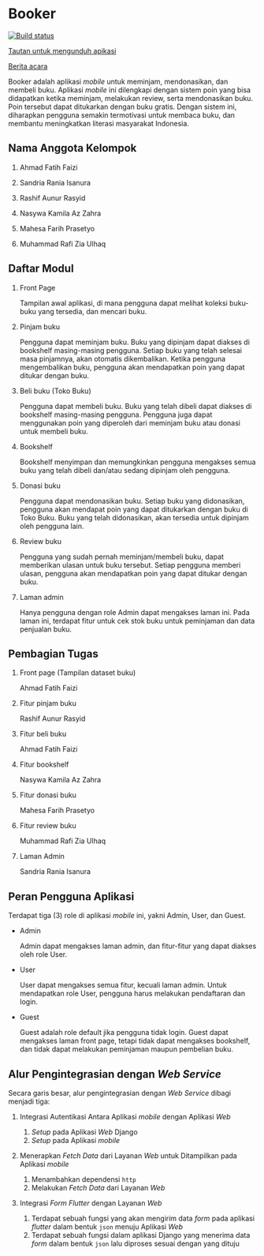 # Booker

[![Build status](https://build.appcenter.ms/v0.1/apps/4e747ad8-afd3-4acf-bb96-3eb36ed692a8/branches/main/badge)](https://appcenter.ms)

[Tautan untuk mengunduh apikasi](https://install.appcenter.ms/orgs/b04-pbp-2023/apps/booker/distribution_groups/public)

[Berita acara](https://1drv.ms/x/s!Ar5Hb9gKjcO7hcdg0luy9o4mG9s4gg?e=d1LLew)

Booker adalah aplikasi _mobile_ untuk meminjam, mendonasikan, dan membeli buku. Aplikasi _mobile_ ini dilengkapi dengan sistem poin yang bisa didapatkan ketika meminjam, melakukan review, serta mendonasikan buku. Poin tersebut dapat ditukarkan dengan buku gratis. Dengan sistem ini, diharapkan pengguna semakin termotivasi untuk membaca buku, dan membantu meningkatkan literasi masyarakat Indonesia.

## Nama Anggota Kelompok

1. Ahmad Fatih Faizi

2. Sandria Rania Isanura

3. Rashif Aunur Rasyid

4. Nasywa Kamila Az Zahra

5. Mahesa Farih Prasetyo

6. Muhammad Rafi Zia Ulhaq

## Daftar Modul

1. Front Page

    Tampilan awal aplikasi, di mana pengguna dapat melihat koleksi buku-buku yang tersedia, dan mencari buku.

2. Pinjam buku

    Pengguna dapat meminjam buku. Buku yang dipinjam dapat diakses di bookshelf masing-masing pengguna. Setiap buku yang telah selesai masa pinjamnya, akan otomatis dikembalikan. Ketika pengguna mengembalikan buku, pengguna akan mendapatkan poin yang dapat ditukar dengan buku.

3. Beli buku (Toko Buku)

    Pengguna dapat membeli buku. Buku yang telah dibeli dapat diakses di bookshelf masing-masing pengguna. Pengguna juga dapat menggunakan poin yang diperoleh dari meminjam buku atau donasi untuk membeli buku.

4. Bookshelf

    Bookshelf menyimpan dan memungkinkan pengguna mengakses semua buku yang telah dibeli dan/atau sedang dipinjam oleh pengguna.

5. Donasi buku

    Pengguna dapat mendonasikan buku. Setiap buku yang didonasikan, pengguna akan mendapat poin yang dapat ditukarkan dengan buku di Toko Buku. Buku yang telah didonasikan, akan tersedia untuk dipinjam oleh pengguna lain.

6. Review buku

    Pengguna yang sudah pernah meminjam/membeli buku, dapat memberikan ulasan untuk buku tersebut. Setiap pengguna memberi ulasan, pengguna akan mendapatkan poin yang dapat ditukar dengan buku.

7. Laman admin

    Hanya pengguna dengan role Admin dapat mengakses laman ini. Pada laman ini, terdapat fitur untuk cek stok buku untuk peminjaman dan data penjualan buku.
 
## Pembagian Tugas

1. Front page (Tampilan dataset buku)

    Ahmad Fatih Faizi

2. Fitur pinjam buku

    Rashif Aunur Rasyid

3. Fitur beli buku

    Ahmad Fatih Faizi

4. Fitur bookshelf

    Nasywa Kamila Az Zahra

5. Fitur donasi buku

    Mahesa Farih Prasetyo

6. Fitur review buku

    Muhammad Rafi Zia Ulhaq

7. Laman Admin

    Sandria Rania Isanura

## Peran Pengguna Aplikasi

Terdapat tiga (3) role di aplikasi _mobile_ ini, yakni Admin, User, dan Guest.

- Admin

    Admin dapat mengakses laman admin, dan fitur-fitur yang dapat diakses oleh role User.

- User

    User dapat mengakses semua fitur, kecuali laman admin. Untuk mendapatkan role User, pengguna harus melakukan pendaftaran dan login.

- Guest

    Guest adalah role default jika pengguna tidak login. Guest dapat mengakses laman front page, tetapi tidak dapat mengakses bookshelf, dan tidak dapat melakukan peminjaman maupun pembelian buku.

## Alur Pengintegrasian dengan _Web Service_

Secara garis besar, alur pengintegrasian dengan _Web Service_ dibagi menjadi tiga:
  
1. Integrasi Autentikasi Antara Aplikasi _mobile_ dengan Aplikasi _Web_
   1. _Setup_ pada Aplikasi _Web_ Django
   2. _Setup_ pada Aplikasi _mobile_

2. Menerapkan _Fetch Data_ dari Layanan _Web_ untuk Ditampilkan pada Aplikasi _mobile_
   1. Menambahkan dependensi `http`
   2. Melakukan _Fetch Data_ dari Layanan _Web_
       
3. Integrasi _Form Flutter_ dengan Layanan _Web_

   1. Terdapat sebuah fungsi yang akan mengirim data _form_ pada aplikasi _flutter_ dalam bentuk `json` menuju Aplikasi _Web_
   2. Terdapat sebuah fungsi dalam aplikasi Django yang menerima data _form_ dalam bentuk `json` lalu diproses sesuai dengan yang dituju
